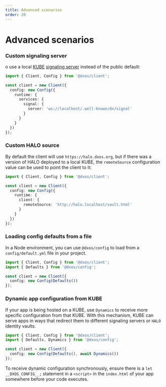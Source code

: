 ```yaml
---
title: Advanced scenarios
order: 20
---
```

# Advanced scenarios

### Custom signaling server

o use a local [KUBE](glossary#kube) [signaling server](glossary#signaling-service) instead of the public default:

```ts file=./snippets/create-with-signal-server.ts#L5-
import { Client, Config } from '@dxos/client';

const client = new Client({
  config: new Config({
    runtime: {
      services: {
        signal: {
          server: 'ws://localhost/.well-known/dx/signal'
        }
      }
    }
  })
});
```

### Custom HALO source

By default the client will use `https://halo.dxos.org`, but if there was a version of HALO deployed to a local KUBE, the `remoteSource` configuration value can be used to point the client to it:

```ts file=./snippets/create-with-custom-vault.ts#L5-
import { Client, Config } from '@dxos/client';

const client = new Client({
  config: new Config({
    runtime: {
      client: {
        remoteSource: 'http://halo.localhost/vault.html'
      }
    }
  })
});
```

### Loading config defaults from a file

In a Node environment, you can use `@dxos/config` to load from a `config/default.yml` file in your project.

```ts file=./snippets/create-with-defaults.ts#L5-
import { Client, Config } from '@dxos/client';
import { Defaults } from '@dxos/config';

const client = new Client({
  config: new Config(Defaults())
});
```

### Dynamic app configuration from KUBE

If your app is being hosted on a KUBE, use `Dynamics` to receive more specific configuration from that KUBE. With this mechanism, KUBE can serve apps in ways that redirect them to different signaling servers or `HALO` identity vaults.

```ts file=./snippets/create-with-dynamics.ts#L5-
import { Client, Config } from '@dxos/client';
import { Defaults, Dynamics } from '@dxos/config';

const client = new Client({
  config: new Config(Defaults(), await Dynamics())
});
```
To receive dynamic configuration synchronously, ensure there is a `let __DXOS_CONFIG__;` statement in a `<script>` in the `index.html` of your app somewhere before your code executes.